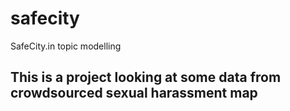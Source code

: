 # safecity
SafeCity.in topic modelling

## This is a project looking at some data from crowdsourced sexual harassment map
